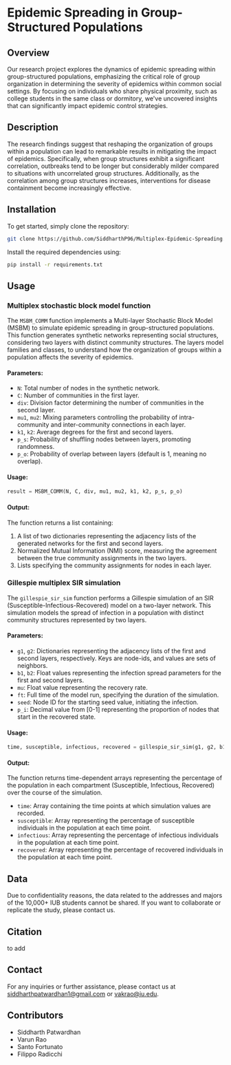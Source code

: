 # Epidemic Spreading in Group-Structured Populations

## Overview

Our research project explores the dynamics of epidemic spreading within group-structured populations, emphasizing the critical role of group organization in determining the severity of epidemics within common social settings. By focusing on individuals who share physical proximity, such as college students in the same class or dormitory, we've uncovered insights that can significantly impact epidemic control strategies.

## Description

The research findings suggest that reshaping the organization of groups within a population can lead to remarkable results in mitigating the impact of epidemics. Specifically, when group structures exhibit a significant correlation, outbreaks tend to be longer but considerably milder compared to situations with uncorrelated group structures. Additionally, as the correlation among group structures increases, interventions for disease containment become increasingly effective.

## Installation

To get started, simply clone the repository:

```bash
git clone https://github.com/SiddharthP96/Multiplex-Epidemic-Spreading.git
```

Install the required dependencies using:

```bash
pip install -r requirements.txt
```

## Usage

### Multiplex stochastic block model function

The `MSBM_COMM` function implements a Multi-layer Stochastic Block Model (MSBM) to simulate epidemic spreading in group-structured populations. This function generates synthetic networks representing social structures, considering two layers with distinct community structures. The layers model families and classes, to understand how the organization of groups within a population affects the severity of epidemics.

#### Parameters:

- `N`: Total number of nodes in the synthetic network.
- `C`: Number of communities in the first layer.
- `div`: Division factor determining the number of communities in the second layer.
- `mu1`, `mu2`: Mixing parameters controlling the probability of intra-community and inter-community connections in each layer.
- `k1`, `k2`: Average degrees for the first and second layers.
- `p_s`: Probability of shuffling nodes between layers, promoting randomness.
- `p_o`: Probability of overlap between layers (default is 1, meaning no overlap).

#### Usage:

```python
result = MSBM_COMM(N, C, div, mu1, mu2, k1, k2, p_s, p_o)
```

#### Output:

The function returns a list containing:

1. A list of two dictionaries representing the adjacency lists of the generated networks for the first and second layers.
2. Normalized Mutual Information (NMI) score, measuring the agreement between the true community assignments in the two layers.
3. Lists specifying the community assignments for nodes in each layer.


### Gillespie multiplex SIR simulation

The `gillespie_sir_sim` function performs a Gillespie simulation of an SIR (Susceptible-Infectious-Recovered) model on a two-layer network. This simulation models the spread of infection in a population with distinct community structures represented by two layers.

#### Parameters:

- `g1`, `g2`: Dictionaries representing the adjacency lists of the first and second layers, respectively. Keys are node-ids, and values are sets of neighbors.
- `b1`, `b2`: Float values representing the infection spread parameters for the first and second layers.
- `mu`: Float value representing the recovery rate.
- `ft`: Full time of the model run, specifying the duration of the simulation.
- `seed`: Node ID for the starting seed value, initiating the infection.
- `p_i`: Decimal value from [0-1] representing the proportion of nodes that start in the recovered state.

#### Usage:

```python
time, susceptible, infectious, recovered = gillespie_sir_sim(g1, g2, b1, b2, mu, ft, seed, p_i)
```

#### Output:

The function returns time-dependent arrays representing the percentage of the population in each compartment (Susceptible, Infectious, Recovered) over the course of the simulation.

- `time`: Array containing the time points at which simulation values are recorded.
- `susceptible`: Array representing the percentage of susceptible individuals in the population at each time point.
- `infectious`: Array representing the percentage of infectious individuals in the population at each time point.
- `recovered`: Array representing the percentage of recovered individuals in the population at each time point.


## Data

Due to confidentiality reasons, the data related to the addresses and majors of the 10,000+ IUB students cannot be shared. If you want to collaborate or replicate the study, please contact us.

## Citation

to add

## Contact

For any inquiries or further assistance, please contact us at siddharthpatwardhan1@gmail.com or vakrao@iu.edu.


## Contributors

- Siddharth Patwardhan
- Varun Rao
- Santo Fortunato
- Filippo Radicchi
